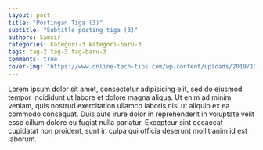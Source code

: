 ```yaml
---  
layout: post
title: "Postingan Tiga (3)"
subtitle: "Subtitle posting tiga (3)"
authors: Samsir
categories: kategori-3 kategori-baru-3
tags: tag-2 tag-3 tag-baru-3
comments: true
cover-img: "https://www.online-tech-tips.com/wp-content/uploads/2019/10/lorem-ipsum.jpeg"
---  
```

  
Lorem ipsum dolor sit amet, consectetur adipisicing elit, sed do eiusmod tempor incididunt ut labore et dolore magna aliqua. Ut enim ad minim veniam, quis nostrud exercitation ullamco laboris nisi ut aliquip ex ea commodo consequat. Duis aute irure dolor in reprehenderit in voluptate velit esse cillum dolore eu fugiat nulla pariatur. Excepteur sint occaecat cupidatat non proident, sunt in culpa qui officia deserunt mollit anim id est laborum.